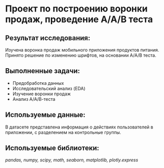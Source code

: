 # Проект по построению воронки продаж, проведение А/А/В теста
## Результат исследования:
Изучена воронка продаж мобильного приложения продуктов питания. Принято решение по изменению шрифтов, на основании А/А/В теста.
## Выполненные задачи:
- Предобработка данных
- Исследовательский анализ (EDA)
- Изучение воронки продаж
- Анализ А/А/В-теста
## Используемые данные:
В датасете представлена информация о действиях пользователей в приложении, с разделением на контрольные группы.
## Используемые библиотеки:
*pandas, numpy, scipy, math, seaborn, matplotlib, plotly.express*
